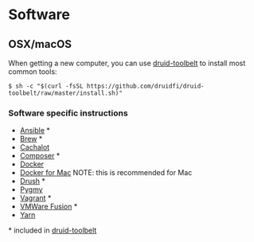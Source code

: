 # Software

## OSX/macOS

When getting a new computer, you can use [druid-toolbelt](https://github.com/druidfi/druid-toolbelt) to install most common tools: 

```
$ sh -c "$(curl -fsSL https://github.com/druidfi/druid-toolbelt/raw/master/install.sh)"
```

### Software specific instructions

- [Ansible](ansible.md) \*
- [Brew](brew.md) \*
- [Cachalot](cachalot.md) 
- [Composer](composer.md) \*
- [Docker](docker.md)
- [Docker for Mac](docker_for_mac.md) NOTE: this is recommended for Mac
- [Drush](drush.md) \*
- [Pygmy](pygmy.md)
- [Vagrant](vagrant.md) \*
- [VMWare Fusion](vmware_fusion.md) \*
- [Yarn](yarn.md)

\* included in [druid-toolbelt](https://github.com/druidfi/druid-toolbelt)
